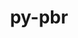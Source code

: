 ---
title: "py-pbr"
layout: cache
categories: [package, develop-2024-10-13]
meta: {"versions": ["5.10.0"], "compilers": ["apple-clang@=15.0.0", "gcc@=13.2.0"], "oss": ["ubuntu24.04", "ventura"], "platforms": ["darwin", "linux"], "targets": ["aarch64", "x86_64_v3"], "stacks": ["ml-darwin-aarch64-mps", "ml-linux-x86_64-cpu", "ml-linux-x86_64-cuda", "root"], "num_specs": 4, "num_specs_by_stack": {"root": 4, "ml-darwin-aarch64-mps": 2, "ml-linux-x86_64-cuda": 2, "ml-linux-x86_64-cpu": 2}}
spec_details: [{"hash": "uqv4rilueqbzfi5ak3njkaasxrcgpiys", "compiler": "apple-clang@=15.0.0", "versions": ["5.10.0"], "os": "ventura", "platform": "darwin", "target": "aarch64", "variants": ["build_system=python_pip"], "stacks": ["root", "ml-darwin-aarch64-mps"], "size": "-", "tarball": "https://binaries.spack.io/develop-2024-10-13/build_cache/darwin-ventura-aarch64/apple-clang-15.0.0/py-pbr-5.10.0/darwin-ventura-aarch64-apple-clang-15.0.0-py-pbr-5.10.0-uqv4rilueqbzfi5ak3njkaasxrcgpiys.spack"}, {"hash": "gr4p72m4fqgwnoehtvh7njwtjmg3tj2e", "compiler": "apple-clang@=15.0.0", "versions": ["5.10.0"], "os": "ventura", "platform": "darwin", "target": "aarch64", "variants": ["build_system=python_pip"], "stacks": ["root", "ml-darwin-aarch64-mps"], "size": "-", "tarball": "https://binaries.spack.io/develop-2024-10-13/build_cache/darwin-ventura-aarch64/apple-clang-15.0.0/py-pbr-5.10.0/darwin-ventura-aarch64-apple-clang-15.0.0-py-pbr-5.10.0-gr4p72m4fqgwnoehtvh7njwtjmg3tj2e.spack"}, {"hash": "lz5dud6nrfuaou2uc46q2psi4iu2svmw", "compiler": "gcc@=13.2.0", "versions": ["5.10.0"], "os": "ubuntu24.04", "platform": "linux", "target": "x86_64_v3", "variants": ["build_system=python_pip"], "stacks": ["ml-linux-x86_64-cuda", "ml-linux-x86_64-cpu", "root"], "size": "-", "tarball": "https://binaries.spack.io/develop-2024-10-13/build_cache/linux-ubuntu24.04-x86_64_v3/gcc-13.2.0/py-pbr-5.10.0/linux-ubuntu24.04-x86_64_v3-gcc-13.2.0-py-pbr-5.10.0-lz5dud6nrfuaou2uc46q2psi4iu2svmw.spack"}, {"hash": "kkygomogtjmbeafl42al66vxpm44oo3q", "compiler": "gcc@=13.2.0", "versions": ["5.10.0"], "os": "ubuntu24.04", "platform": "linux", "target": "x86_64_v3", "variants": ["build_system=python_pip"], "stacks": ["ml-linux-x86_64-cuda", "ml-linux-x86_64-cpu", "root"], "size": "-", "tarball": "https://binaries.spack.io/develop-2024-10-13/build_cache/linux-ubuntu24.04-x86_64_v3/gcc-13.2.0/py-pbr-5.10.0/linux-ubuntu24.04-x86_64_v3-gcc-13.2.0-py-pbr-5.10.0-kkygomogtjmbeafl42al66vxpm44oo3q.spack"}]
---